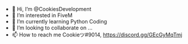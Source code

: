 - 👋 Hi, I’m @CookiesDevelopment
- 👀 I’m interested in FiveM
- 🌱 I’m currently learning Python Coding
- 💞️ I’m looking to collaborate on ...
- 📫 How to reach me Cookieツ#9014, https://discord.gg/GEcGyMqTmj

<!---
CookiesDevelopment/CookiesDevelopment is a ✨ special ✨ repository because its `README.md` (this file) appears on your GitHub profile.
You can click the Preview link to take a look at your changes.
--->
